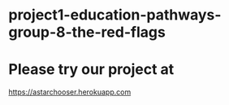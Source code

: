 # project1-education-pathways-group-8-the-red-flags

# Please try our project at

https://astarchooser.herokuapp.com

